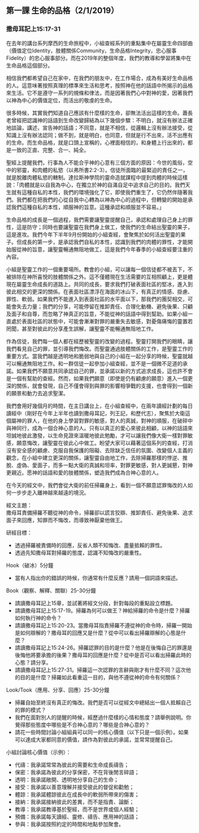 ## 第一課 生命的品格（2/1/2019）

### 撒母耳記上15:17-31

在去年的講台系列摩西的生命旅程中，小組查經系列的重點集中在屬靈生命四部曲（價值定位Identity，肢體關係Community，生命品格Integrity，忠心服事Fidelity）的忠心服事部分。而在2019年的整個年度，我們的教導和學習將集中在生命品格這個部分。

相信我們都希望自己在家中，在我們的朋友中，在工作場合，成為有美好生命品格的人。這意味著按照真理的標準來生活和思考，按照神在他的話語中所揭示的品格來生活。它不是遵守一系列的規條和律法，而是因著我們心中對神的愛，因著我們以神為中心的價值定位，而活出的敬虔的生命。

很多時候，其實我們知道自己應該有什麼樣的生命，卻無法活出這樣的生命。蕭長老曾經把認識神的話語到生命改變歸結為以下幾個步驟：不明白，就沒有辦法正確地談論，講述，宣告神的話語；不同意，就是不相信，從邏輯上沒有辦法接受，從知識上沒有辦法認同；做不到，就是明白，也同意，但就是行不出來，活不出應有的生命。而生命品格，就是口頭上宣稱的，心裡面相信的，和身體上行出來的，都是一致的正直、完整、合一、純全。

聖經上提醒我們，行事為人不能合乎神的心意有三個方面的原因：今世的風俗，空中的邪靈，和肉體的私慾（以弗所書2:2-3）。信徒所面臨的最緊迫的責任之一，就是脫離肉體私慾的轄制。達拉斯神學院的靈命造就課程中提到肉體的時候這樣說：「肉體就是以自我為中心，在獨立於神的自滿自足中追求自己的目的。我們天生就有這種自私的本性，我們的環境強化了它，即使我們重生了，它仍然伴隨著我們。我們都在把我們的心從自我中心轉為以神為中心的過程中，但轉變的開始是承認我們這種自私的本性，順服神的旨意。這種承認和順服並不容易。」

生命品格的成長是一個過程，我們需要讓聖靈提醒自己，承認和處理自己身上的罪性，這是防守；同時也要讓聖靈在我們身上做工，使我們的生命結出聖靈的果子，這是進攻。我們今年下半年9月份開始的小組查經，會聚焦於如何活出聖靈的果子。但成長的第一步，是承認我們自私的本性，認識到我們的肉體的罪性，才能開始服從神的旨意，讓聖靈暢通無阻地做工，這是我們今年春季的小組查經要注重的內容。

小組是聖靈工作的一個重要場所。教會的小組，可以讓每一個信徒都不被丟下，不被排除在神所喜悅的肢體關係之外。這不僅體現在生活需要的互相照顧上，更是體現在屬靈生命成長的道路上。共同的成長，要求我們打破表面社區的堅冰，進入到彼此相交的更深的關係。在表面社區漂浮在海面的冰山下，有真正的情感、掛慮、罪性、軟弱。如果我們不能進入到表面社區的水平面以下，那我們的團契相交，可能會失去力量；我們的分享，可能停留在推卸責任、合理化動機、避免後果、只顧及面子和自尊，而忽略了神真正的旨意，不能從神的話語中得到幫助。如果小組一直處於表面社區的狀態中，可能會漸漸對罪的嚴重失去敏感，對憂傷痛悔的靈置若罔聞，甚至對彼此的分享產生誤解，讓聖靈不能暢通無阻地工作。

作為信徒，我們每一個人都在經歷被聖靈的改變的過程。聖靈打開我們的眼睛，讓我們看見自己的罪，並引導我們悔改。而聖靈通過肢體關係的工作，是聖靈工作的重要方式。當我們越是透明地和脆弱地與自己的小組在一起分享的時候，聖靈就越可以暢通無阻地工作。和一群信徒一起參加小組查經，並不是一個微不足道的承諾。如果我們不願意共同承認自己的罪，並承諾以新的方式追求成長，這也許不會是一個有幫助的查經。然而，如果我們願意（即使是仍有顧慮的願意）進入一個更深的關係，就會發現，自己不僅會得到與罪的影響相爭戰的支援，也會得到一個新的願景和動力去追求聖潔。

我們會用好幾個月的時間，在主日講台上，在小組查經中，在兩年讀經計劃的每日讀經中（剛好在今年上半年也讀到撒母耳記，列王記，和歷代志），聚焦於大衛這個屬神的罪人，在他的身上學習對罪的敏感，對人的真誠，對神的順服，在破碎中與神同行，成為一個合神心意的人。只有以真正的愛心來彼此相顧，以神的話語來坦誠地彼此激發，以生命見證來溫暖地彼此勉勵，才可以讓我們像大衛一樣對罪敏感，願意悔改，讓聖靈在彼此心中做工。盼望大家可以藉著這個系列的查經，打消沒有安全感的顧慮、克服自我保護的阻礙、去除缺乏信任的氛圍、改變個人主義的觀念，在小組中建立更深的關係，讓聖靈自由地工作，去除掃羅那樣的悖逆、推脫、虛偽、愛面子，而多一點大衛的真誠和坦率，對罪更敏感，對人更誠懇，對神更親近。愿神的話語和愛的肢體關係，塑造我們成為合神心意的人。

在今天的經文中，我們會從大衛的前任掃羅身上，看到一個不願意認罪悔改的人如何一步步走入離神越來越遠的境況。

經文主題：  
撒母耳責備掃羅不聽從神的命令，掃羅卻以謊言狡辯、推卸責任、避免後果、追求面子來回應，知罪而不悔改，而導致神厭棄他做王。

研經目標：  
+ 透過掃羅被責備時的回應，反省人類不知悔改、盡量抵賴的罪性。
+ 透過先知撒母耳對掃羅的態度，認識不知悔改的嚴重性。

Hook（破冰）5分鐘
+ 當有人指出你的錯誤的時候，你通常有什麼反應？請用一個詞語來描述。

Book（觀察、解釋、關聯）25-30分鐘
+ 請讀撒母耳記上15章，並試著將經文分段，針對每段的重點設立標題。
+ 請讀撒母耳記上15:17-19。掃羅為何可以做王？神給掃羅的命令是什麼？掃羅如何執行神的命令？
+ 請讀撒母耳記上15:20-23。當撒母耳指責掃羅不遵從神的命令時，掃羅一開始是如何辯解的？撒母耳的回應又是什麼？從中可以看出掃羅辯解的心態是什麼？ 
+ 請讀撒母耳記上15:24-26。掃羅認罪的目的是什麼？他是在後悔自己的罪還是後悔他將要承擔的後果？撒母耳的回應是什麼？從中是否可以看出掃羅此時的心態？請分享。
+ 請讀撒母耳記上15:27-31。掃羅這一次認罪的言辭與剛才有什麼不同？這次他的目的是什麼？掃羅如此看重這一目的，與他不遵從神的命令有何關係？

Look/Took（應用、分享、回應）25-30分鐘
+ 掃羅自始至終沒有真正的悔改。我們是否可以從經文中總結出一個人抵賴自己的罪的模式？
+ 我們在面對別人的提醒的時候，經歷過什麼樣的心情和態度？請舉例說明。你覺得那些態度中哪些是不合神心意的？哪些是合神心意的？
+ 請花一些時間討論小組組員可以同一的核心價值（以下只是一個示例）。如果可以達成大家都同意的價值，請作為對彼此的承諾，並常常提醒自己。

小組討論核心價值（示例）：
+ 代禱：我承諾常常為彼此的需要和生命成長禱告；
+ 保密：我承諾為彼此的分享保密，不在背後閒言碎語；
+ 透明：我承諾敞開、透明地分享自己的生命；
+ 接受：我承諾以善意理解并接受彼此的督促和勸勉；
+ 體諒：我承諾體諒彼此在成長中的軟弱所帶來的傷害；
+ 接納：我承諾接納彼此的差異，而不是指責、論斷；
+ 教導：我承諾教導基於聖經，而不是世界或個人經驗；
+ 預備：我承諾每天讀經、靈修、禱告、應用神的話語；
+ 參與：我承諾按照約定的時間和地點參加聚會。

